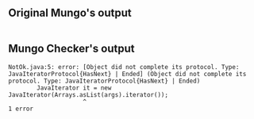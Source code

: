 ## Original Mungo's output

```
```

## Mungo Checker's output

```
NotOk.java:5: error: [Object did not complete its protocol. Type: JavaIteratorProtocol{HasNext} | Ended] (Object did not complete its protocol. Type: JavaIteratorProtocol{HasNext} | Ended)
		JavaIterator it = new JavaIterator(Arrays.asList(args).iterator());
		             ^
1 error```
